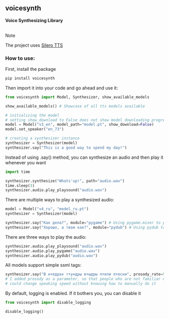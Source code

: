 <h2>voicesynth</h2> 
<strong>Voice Synthesizing Library</strong> <br><br>


> [!NOTE]
> The project uses [Silero TTS](https://github.com/snakers4/silero-models)

<h3> How to use: </h3>
First, install the package

```bash
pip install voicesynth
```
Then import it into your code and go ahead and use it:


```python
from voicesynth import Model, Synthesizer, show_available_models

show_available_models() # Showcase of all tts models available

# initializing the model
# setting show_download to False does not show model downloading progress
model = Model("v3_en", model_path="model.pt", show_download=False)  
model.set_speaker("en_73")

# creating a synthesizer instance
synthesizer = Synthesizer(model)
synthesizer.say("This is a good way to spend my day!")
```
Instead of using .say() method, you can synthesize an audio and then play it whenever you want

```python
import time

synthesizer.synthesize("Whats'up!", path="audio.wav")
time.sleep(3)
synthesizer.audio.play_playsound("audio.wav")
```
There are multiple ways to play a synthesized audio:
```python
model = Model("v4_ru", "model_ru.pt")
synthesizer = Synthesizer(model)

synthesizer.say("Как дела?", module="pygame") # Using pygame.mixer to play the audio
synthesizer.say("Хорошо, а твои как?", module="pydub") # Using pydub to play the audio
```
There are three ways to play the audio:
```python
synthesizer.audio.play_playsound("audio.wav")
synthesizer.audio.play_pygame("audio.wav")
synthesizer.audio.play_pydub("audio.wav")
```
All models support simple ssml tags:
```python
synthesizer.say("В н+едрах т+ундры в+ыдры п+ели п+есни", prosody_rate=90)   
# I added prosody as a parameter, so that people who are not familiar with ssml tags
# could change speaking speed without knowing how to manually do it
```

By default, logging is enabled. If it bothers you, you can disable it
```python
from voicesynth import disable_logging

disable_logging()
```
